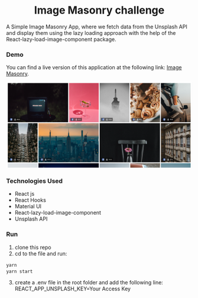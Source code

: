 <h1 align="center"  >Image Masonry challenge</h1>

A Simple Image Masonry App, where we fetch data from the Unsplash API and display them using the lazy loading approach with the help of the React-lazy-load-image-component package.

### Demo

You can find a live version of this application at the following link: [Image Masonry](https://image-masonry.netlify.app/).

![Image Masonry](src/images.PNG)

### Technologies Used

- React js
- React Hooks
- Material UI
- React-lazy-load-image-component
- Unsplash API

### Run

1. clone this repo
2. cd to the file and run:

```bash
yarn
yarn start
```

3. create a .env file in the root folder and add the following line:
   REACT_APP_UNSPLASH_KEY=Your Access Key
